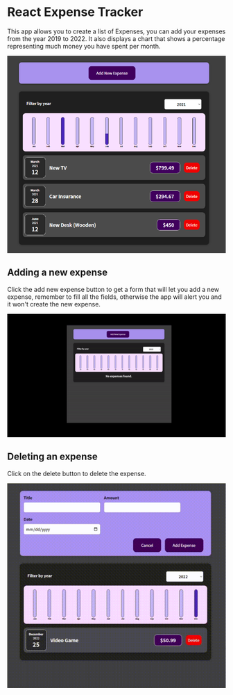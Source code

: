 # React Expense Tracker

This app allows you to create a list of Expenses, you can add your expenses from the year 2019 to 2022.
It also displays a chart that shows a percentage representing much money you have spent per month.

<img src="./readme-media/app_picture.PNG" alt="App Picture" title="Expense Tracker">

## Adding a new expense

Click the add new expense button to get a form that will let you add a new expense, remember to fill all the fields, otherwise the app will alert you and it won't create the new expense.

![](https://github.com/Juansu01/expense-tracker/blob/main/readme-media/add_gif.gif)

## Deleting an expense

Click on the delete button to delete the expense.

![](https://github.com/Juansu01/expense-tracker/blob/main/readme-media/delete_gif.gif)
